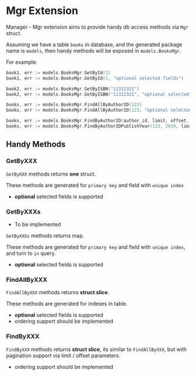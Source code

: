 # Mgr Extension

Manager - Mgr extension aims to provide handy db access methods via `Mgr` struct.

Assuming we have a table `books` in database, and the generated package name is `models`, then handy methods will be exposed in `models.BooksMgr`.

For example:

```go
book1, err := models.BooksMgr.GetById(1)
book1, err := models.BooksMgr.GetById(1, "optional selected fields")

book2, err := models.BooksMgr.GetByISBN("11312321")
book2, err := models.BooksMgr.GetByISBN("11312321", "optional selected fields")

books, err := models.BooksMgr.FindAllByAuthorID(123)
books, err := models.BooksMgr.FindAllByAuthorID(123, "optional selected fields")

books, err := models.BooksMgr.FindByAuthorID(author_id, limit, offset, "optional selected fields")
books, err := models.BooksMgr.FindByAuthorIDPublishYear(123, 2019, limit, offset, "optional selected fields")
```

## Handy Methods

### GetByXXX

`GetByXXX` methods returns **one** struct.

These methods are generated for `primary key` and field with `unique index`

* **optional** selected fields is supported

### GetByXXXs

* To be implemented

`GetByXXXs` methods returns map.

These methods are generated for `primary key` and field with `unique index`, and turn to `in` query.

* **optional** selected fields is supported

### FindAllByXXX

`FindAllByXXX` methods returns **struct slice**.

These methods are generated for indexes in table.

* **optional** selected fields is supported
* ordering support should be implemented

### FindByXXX

`FindByXXX` methods returns **struct slice**, its similar to `FindAllByXXX`, but with pagination support via limit / offset parameters.

* ordering support should be implemented
